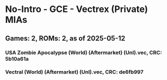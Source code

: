 # No-Intro - GCE - Vectrex (Private) MIAs
## Games: 2, ROMs: 2, as of 2025-05-12

### USA Zombie Apocalypse (World) (Aftermarket) (Unl).vec, CRC: 5b10a61a
### Vectral (World) (Aftermarket) (Unl).vec, CRC: de6fb997
